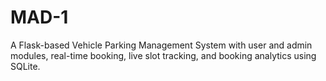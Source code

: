 # MAD-1
A Flask-based Vehicle Parking Management System with user and admin modules, real-time booking, live slot tracking, and booking analytics using SQLite.

